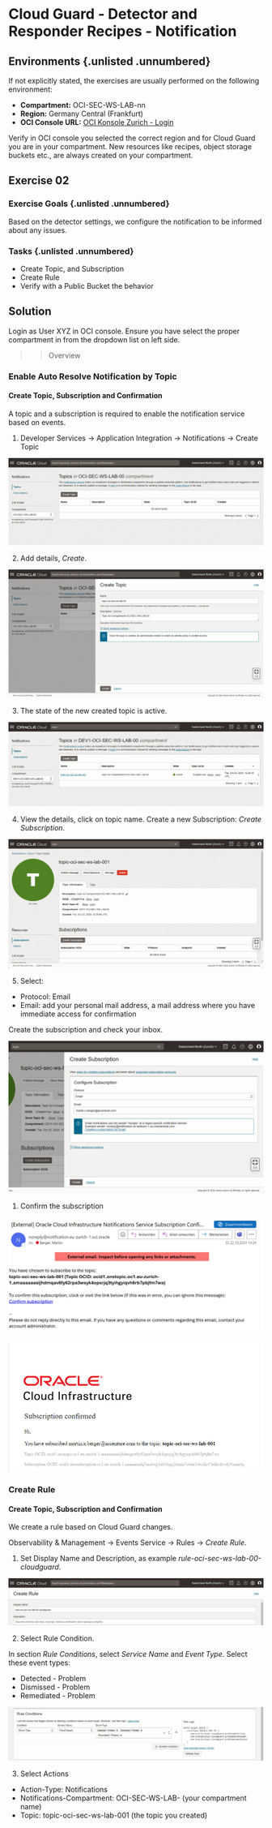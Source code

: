 <!-- markdownlint-disable MD024 -->
<!-- markdownlint-disable MD029 -->
<!-- markdownlint-disable MD033 -->

# Cloud Guard - Detector and Responder Recipes - Notification

## Environments {.unlisted .unnumbered}

If not explicitly stated, the exercises are usually performed on the following
environment:

- **Compartment:** OCI-SEC-WS-LAB-nn
- **Region:** Germany Central (Frankfurt)
- **OCI Console URL:**
  <a href="https://console.eu-frankfurt-1.oraclecloud.com" target="_blank" rel="noopener">
  OCI Konsole Zurich - Login</a>

Verify in OCI console you selected the correct region and for Cloud Guard you are
in your compartment. New resources like recipes, object storage buckets etc.,
are always created on your compartment.

## Exercise 02

### Exercise Goals {.unlisted .unnumbered}

Based on the detector settings, we configure the notification to be informed
about any issues.

### Tasks {.unlisted .unnumbered}

- Create Topic, and Subscription
- Create Rule
- Verify with a Public Bucket the behavior

## Solution

Login as User XYZ in OCI console. Ensure you have select the proper compartment
in from the dropdown list on left side.

>> Overview

### Enable Auto Resolve Notification by Topic

#### Create Topic, Subscription and Confirmation

A topic and a subscription is required to enable the notification service based
on events.

1. Developer Services -> Application Integration -> Notifications -> Create Topic

![>> step_1](../../images/screenshot-cloud-guard-notifications_1.jpg)

2. Add details, _Create_.

![>> step_2](../../images/screenshot-cloud-guard-notifications_2.jpg)

3. The state of the new created topic is active.

![>> step_3](../../images/screenshot-cloud-guard-notifications_3.jpg)

4. View the details, click on topic name. Create a new Subscription: _Create Subscription_.

![>> step_4](../../images/screenshot-cloud-guard-notifications_4.jpg)

5. Select:

- Protocol: Email
- Email: add your personal mail address, a mail address where you have immediate
  access for confirmation

Create the subscription and check your inbox.

![>> step_5](../../images/screenshot-cloud-guard-notifications_5.jpg)

1. Confirm the subscription

![>> step_6](../../images/screenshot-cloud-guard-notifications_6.jpg)

![>> step_7](../../images/screenshot-cloud-guard-notifications_7.jpg)

### Create Rule

#### Create Topic, Subscription and Confirmation

We create a rule based on Cloud Guard changes.

Observability & Management -> Events Service -> Rules -> _Create Rule_.

1. Set Display Name and Description, as example _rule-oci-sec-ws-lab-00-cloudguard_.

![>> step_1](../../images/screenshot-cloud-guard-rule_1.jpg)

2. Select Rule Condition.

In section _Rule Conditions_, select _Service Name_ and _Event Type_. Select
these event types:

- Detected - Problem
- Dismissed - Problem
- Remediated - Problem

![>> step_2](../../images/screenshot-cloud-guard-rule_2.jpg)

3. Select Actions

- Action-Type: Notifications
- Notifications-Compartment: OCI-SEC-WS-LAB-<nn> (your compartment name)
- Topic: topic-oci-sec-ws-lab-001 (the topic you created)
